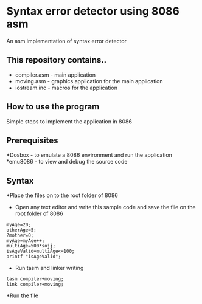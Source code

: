 # Syntax error detector using 8086 asm 
An asm implementation of syntax error detector

## This repository contains..
* compiler.asm - main application
* moving.asm - graphics application for the main application
* iostream.inc - macros for the application

## How to use the program
Simple steps to implement the application in 8086

## Prerequisites
*Dosbox - to emulate a 8086 environment and run the application
*emu8086 - to view and debug the source code

## Syntax
*Place the files on to the root folder of 8086

* Open any text editor and write this sample code and save the file on the root folder of 8086 

```
myAge=20;
otherAge=5;
?mother=0;
myAge=myAge++;
multiAge=500*sojj;
isAgeValid=multiAge<=100;
printf "isAgeValid";

```
* Run tasm and linker writing
```
tasm compiler+moving;
link compiler+moving;
```

*Run the file


